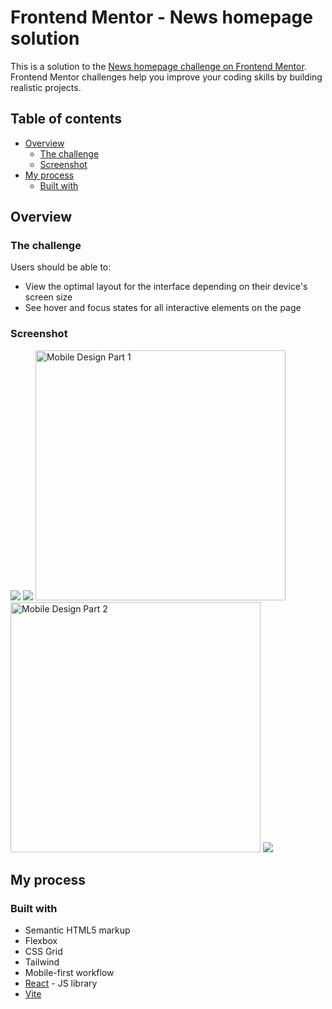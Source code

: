 # Frontend Mentor - News homepage solution

This is a solution to the [News homepage challenge on Frontend Mentor](https://www.frontendmentor.io/challenges/news-homepage-H6SWTa1MFl). Frontend Mentor challenges help you improve your coding skills by building realistic projects.

## Table of contents

- [Overview](#overview)
  - [The challenge](#the-challenge)
  - [Screenshot](#screenshot)
- [My process](#my-process)
  - [Built with](#built-with)

## Overview

### The challenge

Users should be able to:

- View the optimal layout for the interface depending on their device's screen size
- See hover and focus states for all interactive elements on the page

### Screenshot

![](./screenshots/desktop-design.png)
![](./screenshots/medium-width-design.png)
<img src="./screenshots/mobile-design_1.png" width="400" alt="Mobile Design Part 1">
<img src="./screenshots/mobile-design_2.png" width="400" alt="Mobile Design Part 2">
![](./screenshots/mobile-menu.png)

## My process

### Built with

- Semantic HTML5 markup
- Flexbox
- CSS Grid
- Tailwind
- Mobile-first workflow
- [React](https://reactjs.org/) - JS library
- [Vite](https://vitejs.dev/)
